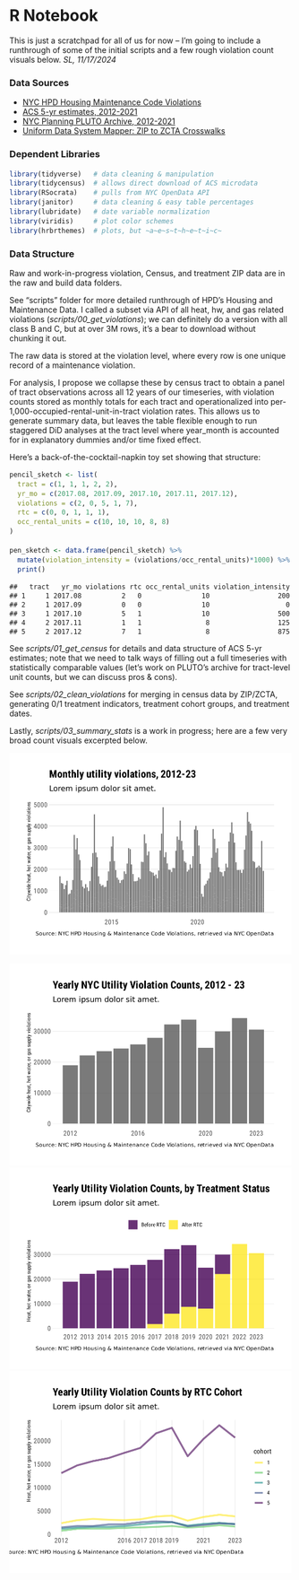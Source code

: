 R Notebook
================

This is just a scratchpad for all of us for now – I’m going to include a
runthrough of some of the initial scripts and a few rough violation
count visuals below. *SL, 11/17/2024*

### Data Sources

- [NYC HPD Housing Maintenance Code
  Violations](https://data.cityofnewyork.us/Housing-Development/Housing-Maintenance-Code-Violations/wvxf-dwi5)
- [ACS 5-yr estimates, 2012-2021](https://walker-data.com/tidycensus/)
- [NYC Planning PLUTO Archive,
  2012-2021](https://www.nyc.gov/site/planning/data-maps/open-data/bytes-archive.page)
- [Uniform Data System Mapper: ZIP to ZCTA
  Crosswalks](https://udsmapper.org/zip-code-to-zcta-crosswalk/)

### Dependent Libraries

``` r
library(tidyverse)   # data cleaning & manipulation
library(tidycensus)  # allows direct download of ACS microdata
library(RSocrata)    # pulls from NYC OpenData API
library(janitor)     # data cleaning & easy table percentages
library(lubridate)   # date variable normalization
library(viridis)     # plot color schemes
library(hrbrthemes)  # plots, but ~a~e~s~t~h~e~t~i~c~    
```

### Data Structure

Raw and work-in-progress violation, Census, and treatment ZIP data are
in the raw and build data folders.

See “scripts” folder for more detailed runthrough of HPD’s Housing and
Maintenance Data. I called a subset via API of all heat, hw, and gas
related violations (*scripts/00_get_violations*); we can definitely do a
version with all class B and C, but at over 3M rows, it’s a bear to
download without chunking it out.

The raw data is stored at the violation level, where every row is one
unique record of a maintenance violation.

For analysis, I propose we collapse these by census tract to obtain a
panel of tract observations across all 12 years of our timeseries, with
violation counts stored as monthly totals for each tract and
operationalized into per-1,000-occupied-rental-unit-in-tract violation
rates. This allows us to generate summary data, but leaves the table
flexible enough to run staggered DiD analyses at the tract level where
year_month is accounted for in explanatory dummies and/or time fixed
effect.

Here’s a back-of-the-cocktail-napkin toy set showing that structure:

``` r
pencil_sketch <- list(
  tract = c(1, 1, 1, 2, 2),
  yr_mo = c(2017.08, 2017.09, 2017.10, 2017.11, 2017.12),
  violations = c(2, 0, 5, 1, 7),
  rtc = c(0, 0, 1, 1, 1),
  occ_rental_units = c(10, 10, 10, 8, 8)
)

pen_sketch <- data.frame(pencil_sketch) %>% 
  mutate(violation_intensity = (violations/occ_rental_units)*1000) %>% 
  print()
```

    ##   tract   yr_mo violations rtc occ_rental_units violation_intensity
    ## 1     1 2017.08          2   0               10                 200
    ## 2     1 2017.09          0   0               10                   0
    ## 3     1 2017.10          5   1               10                 500
    ## 4     2 2017.11          1   1                8                 125
    ## 5     2 2017.12          7   1                8                 875

See *scripts/01_get_census* for details and data structure of ACS 5-yr
estimates; note that we need to talk ways of filling out a full
timeseries with statistically comparable values (let’s work on PLUTO’s
archive for tract-level unit counts, but we can discuss pros & cons).

See *scripts/02_clean_violations* for merging in census data by
ZIP/ZCTA, generating 0/1 treatment indicators, treatment cohort groups,
and treatment dates.

Lastly, *scripts/03_summary_stats* is a work in progress; here are a few
very broad count visuals excerpted below.

![](plots/monthly_counts_geom_col.svg)

![](plots/yearly_utility_counts.svg)
![](plots/yearly_counts_by_treatment.svg)
![](plots/yearly_counts_by_cohort_linechart.svg)
